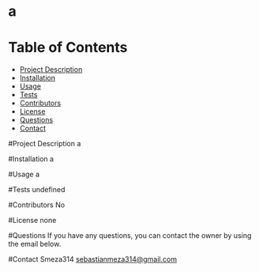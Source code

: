 
  # a

  # Table of Contents
  * [Project Description](#description)
  * [Installation](#installation)
  * [Usage](#usage)
  * [Tests](#tests)
  * [Contributors](#contributors)
  * [License](#license)
  * [Questions](#questions)
  * [Contact](#contact)

  #Project Description
  a

  #Installation
  a

  #Usage
  a

  #Tests
  undefined

  #Contributors
  No

  #License
  none

  #Questions
  If you have any questions, you can contact the owner by using the email below.

  #Contact
  Smeza314
  sebastianmeza314@gmail.com
